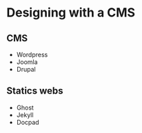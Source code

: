 # Designing with a CMS
CMS
---

-   Wordpress
-   Joomla
-   Drupal

Statics webs
------------

-   Ghost
-   Jekyll
-   Docpad
